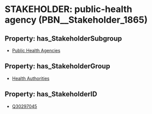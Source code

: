 # STAKEHOLDER: __public-health agency__ (PBN__Stakeholder_1865)

## Property: has_StakeholderSubgroup

* [Public Health Agencies](PBN__StakeholderSubgroup_43)

## Property: has_StakeholderGroup

* [Health Authorities](PBN__StakeholderGroup_4)

## Property: has_StakeholderID

* [Q30297045](Q30297045)

